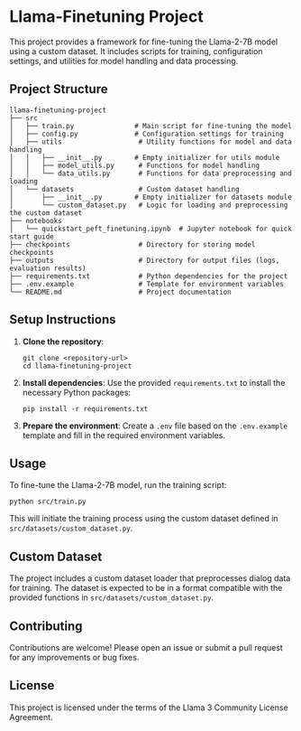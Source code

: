 # Llama-Finetuning Project

This project provides a framework for fine-tuning the Llama-2-7B model using a custom dataset. It includes scripts for training, configuration settings, and utilities for model handling and data processing.

## Project Structure

```
llama-finetuning-project
├── src
│   ├── train.py               # Main script for fine-tuning the model
│   ├── config.py              # Configuration settings for training
│   ├── utils                   # Utility functions for model and data handling
│   │   ├── __init__.py        # Empty initializer for utils module
│   │   ├── model_utils.py      # Functions for model handling
│   │   └── data_utils.py       # Functions for data preprocessing and loading
│   └── datasets                # Custom dataset handling
│       ├── __init__.py        # Empty initializer for datasets module
│       └── custom_dataset.py   # Logic for loading and preprocessing the custom dataset
├── notebooks
│   └── quickstart_peft_finetuning.ipynb  # Jupyter notebook for quick start guide
├── checkpoints                 # Directory for storing model checkpoints
├── outputs                     # Directory for output files (logs, evaluation results)
├── requirements.txt            # Python dependencies for the project
├── .env.example                # Template for environment variables
└── README.md                   # Project documentation
```

## Setup Instructions

1. **Clone the repository**:
   ```
   git clone <repository-url>
   cd llama-finetuning-project
   ```

2. **Install dependencies**:
   Use the provided `requirements.txt` to install the necessary Python packages:
   ```
   pip install -r requirements.txt
   ```

3. **Prepare the environment**:
   Create a `.env` file based on the `.env.example` template and fill in the required environment variables.

## Usage

To fine-tune the Llama-2-7B model, run the training script:
```
python src/train.py
```

This will initiate the training process using the custom dataset defined in `src/datasets/custom_dataset.py`.

## Custom Dataset

The project includes a custom dataset loader that preprocesses dialog data for training. The dataset is expected to be in a format compatible with the provided functions in `src/datasets/custom_dataset.py`.

## Contributing

Contributions are welcome! Please open an issue or submit a pull request for any improvements or bug fixes.

## License

This project is licensed under the terms of the Llama 3 Community License Agreement.